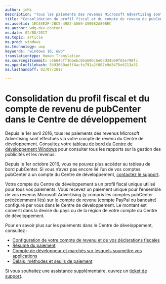 ```yaml
---
author: jnHs
Description: "Tous les paiements des revenus Microsoft Advertising sont désormais effectués via votre compte de revenu du Centre de développement."
title: "Consolidation du profil fiscal et du compte de revenu de pubCenter dans le Centre de développement"
ms.assetid: 1EC55E2F-2BC5-4982-A569-A59082A808EC
ms.author: wdg-dev-content
ms.date: 02/08/2017
ms.topic: article
ms.prod: windows
ms.technology: uwp
keywords: "windows 10, uwp"
translationtype: Human Translation
ms.sourcegitcommit: c6b64cff1bbebc8ba69bc6e03d34b69f85e798fc
ms.openlocfilehash: 5b93669adff4acfe791a2f607e9d8475e6213a31
ms.lasthandoff: 02/07/2017

---
```


# <a name="pubcenter-devcenter-payout-account-and-tax-profile-consolidation"></a>Consolidation du profil fiscal et du compte de revenu de pubCenter dans le Centre de développement

Depuis le 1er avril 2016, tous les paiements des revenus Microsoft Advertising sont effectués via votre compte de revenu du Centre de développement. Consultez votre [tableau de bord du Centre de développement Windows](https://developer.microsoft.com/dashboard/apps/overview) pour consulter tous les rapports sur la gestion des publicités et les revenus. 

Depuis le 1er octobre 2016, vous ne pouvez plus accéder au tableau de bord pubCenter. Si vous n’avez pas encore lié l’un de vos comptes pubCenter à un compte du Centre de développement, [contactez le support](http://go.microsoft.com/fwlink/p/?LinkId=393643).

Votre compte du Centre de développement a un profil fiscal unique utilisé pour tous vos paiements. Vous recevez un paiement unique pour l’ensemble de vos revenus Microsoft Advertising (y compris les comptes pubCenter précédemment liés) sur le compte de revenu (compte PayPal ou bancaire) configuré par vous dans le Centre de développement. Le montant est converti dans la devise du pays ou de la région de votre compte du Centre de développement. 

Pour en savoir plus sur les paiements dans le Centre de développement, consultez :

- [Configuration de votre compte de revenu et de vos déclarations fiscales](setting-up-your-payout-account-and-tax-forms.md)
- [Résumé du paiement](payout-summary.md)
- [Compte de développeur et marchés sur lesquels soumettre vos applications](account-types-locations-and-fees.md#developer-account-and-app-submission-markets)
- [Délais, méthodes et seuils de paiement](payment-thresholds-methods-and-timeframes.md)

Si vous souhaitez une assistance supplémentaire, ouvrez un [ticket de support](http://go.microsoft.com/fwlink/p/?LinkId=733342).

 

